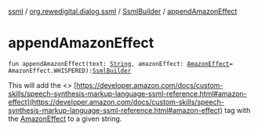 [ssml](../../index.md) / [org.rewedigital.dialog.ssml](../index.md) / [SsmlBuilder](index.md) / [appendAmazonEffect](./append-amazon-effect.md)

# appendAmazonEffect

`fun appendAmazonEffect(text: `[`String`](https://kotlinlang.org/api/latest/jvm/stdlib/kotlin/-string/index.html)`, amazonEffect: `[`AmazonEffect`](../-amazon-effect/index.md)` = AmazonEffect.WHISPERED): `[`SsmlBuilder`](index.md)

This will add the &lt;&gt; [https://developer.amazon.com/docs/custom-skills/speech-synthesis-markup-language-ssml-reference.html#amazon-effect](https://developer.amazon.com/docs/custom-skills/speech-synthesis-markup-language-ssml-reference.html#amazon-effect)
tag with the [AmazonEffect](../-amazon-effect/index.md) to a given string.

